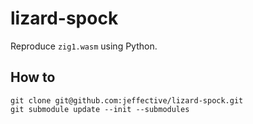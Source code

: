 # lizard-spock

Reproduce `zig1.wasm` using Python.

## How to

```
git clone git@github.com:jeffective/lizard-spock.git
git submodule update --init --submodules
```
